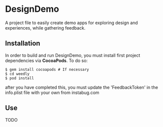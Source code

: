 DesignDemo
==========

A project file to easily create demo apps for exploring design and experiences, while gathering feedback.

## Installation
In order to build and run DesignDemo, you must install first project dependencies via **CocoaPods**. To do so:
```
$ gem install cocoapods # If necessary
$ cd weedly
$ pod install
```

after you have completed this, you must update the 'FeedbackToken' in the info.plist file with your own from instabug.com

## Use
TODO

